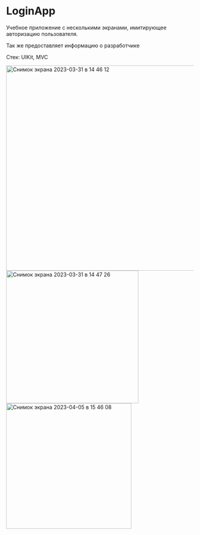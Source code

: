 # LoginApp
Учебное приложение с несколькими экранами, имитирующее авторизацию пользователя.

Так же предоставляет информацию о разработчике

Стек: UIKit, MVC

<img width="549" alt="Снимок экрана 2023-03-31 в 14 46 12" src="https://user-images.githubusercontent.com/98495669/229111863-f0b4affb-21b6-46a7-b165-b3811f57562e.png">

<img width="355" alt="Снимок экрана 2023-03-31 в 14 47 26" src="https://user-images.githubusercontent.com/98495669/229112202-de01832e-c3dc-42f1-a07b-aeed01ecedf2.png">

<img width="336" alt="Снимок экрана 2023-04-05 в 15 46 08" src="https://user-images.githubusercontent.com/98495669/230084449-efdd3b3c-6c89-4324-aa77-c133afda23d4.png">

